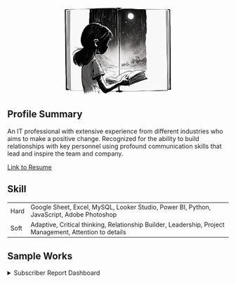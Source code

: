 <div align="center">
  <picture>
    <img alt="Life Book" src="assets/images/life-book.png" width=250>
  </picture>
</div>

  
## Profile Summary

An IT professional with extensive experience from different industries who aims to make a positive change.
Recognized for the ability to build relationships with key personnel using profound communication skills that lead and inspire the team and company.

[Link to Resume](https://drive.google.com/file/d/1nwgmD_oLFdUNI-lavPyt5yMc-PU3tIyr/view?usp=sharing)

## Skill
|  |  |
| ---      | ---       |
| Hard  | Google Sheet, Excel, MySQL, Looker Studio, Power BI, Python, JavaScript, Adobe Photoshop  |
| Soft  | Adaptive, Critical thinking, Relationship Builder, Leadership, Project Management, Attention to details  |

## Sample Works

<details>
  <summary>Subscriber Report Dashboard</summary>
  
  ### Overview
  * Dashboard Link [Looker Studio](https://lookerstudio.google.com/reporting/c085222c-25ec-4874-aa92-b92bcbaa3f00/page/GKZWD)
  * Files
    - United States List: [Google Sheets](https://docs.google.com/spreadsheets/d/1P2oIZsxwsV8IrUEutHvUlIXO7e928WH_FZWHzeLMMEo/edit#gid=1539076785) ([Source](http://download.geonames.org/export/zip/US.zip))
    - Ads Campaign: [Google Sheets](https://docs.google.com/spreadsheets/d/1fk9GCI8qUoEDceJkKiozZqUHPvUtqXsglgPUWy9Ys00/edit#gid=0)
    - Subscriber Status: [Google Sheets](https://docs.google.com/spreadsheets/d/1LK8hu4rqJrEYZoenyxN9AZSEBvD1mcgEq_ZD0u3Tp2I/edit?pli=1#gid=1288018274)
  * Scripts
    - Python: [python_to_gsheet.py](assets/scripts/python_to_gsheet.py)
    - Apps Script: [generateGoogleAdsLocation.gy](assets/scripts/generateGoogleAdsLocation.gs)
  * How It Works
    - (please see below)
  
  <picture>
    <img alt="Subscriber Report" src="assets/images/subscriber-report.PNG" width=800>
  </picture>

</details>


